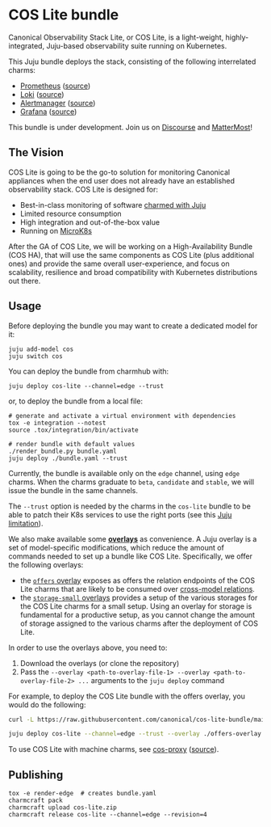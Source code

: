 # COS Lite bundle

Canonical Observability Stack Lite, or COS Lite, is a light-weight, highly-integrated, Juju-based observability suite running on Kubernetes.

This Juju bundle deploys the stack, consisting of the following interrelated charms:

- [Prometheus](https://charmhub.io/prometheus-k8s) ([source](https://github.com/canonical/prometheus-operator))
- [Loki](https://charmhub.io/loki-k8s) ([source](https://github.com/canonical/loki-operator))
- [Alertmanager](https://charmhub.io/alertmanager-k8s) ([source](https://github.com/canonical/alertmanager-operator))
- [Grafana](https://charmhub.io/grafana-k8s) ([source](https://github.com/canonical/grafana-operator))

This bundle is under development.
Join us on [Discourse](https://discourse.charmhub.io/t/canonical-observability-stack/5132) and [MatterMost](https://chat.charmhub.io/charmhub/channels/observability)!

## The Vision

COS Lite is going to be the go-to solution for monitoring Canonical appliances when the end user does not already have an established observability stack.
COS Lite is designed for:

* Best-in-class monitoring of software [charmed with Juju](https://juju.is)
* Limited resource consumption
* High integration and out-of-the-box value
* Running on [MicroK8s](https://microk8s.io/)

After the GA of COS Lite, we will be working on a High-Availability Bundle (COS HA), that will use the same components as COS Lite (plus additional ones) and provide the same overall user-experience, and focus on scalability, resilience and broad compatibility with Kubernetes distributions out there.

## Usage

Before deploying the bundle you may want to create a dedicated model for it:

```shell
juju add-model cos
juju switch cos
```

You can deploy the bundle from charmhub with:

```shell
juju deploy cos-lite --channel=edge --trust
```

or, to deploy the bundle from a local file:

```shell
# generate and activate a virtual environment with dependencies
tox -e integration --notest
source .tox/integration/bin/activate

# render bundle with default values
./render_bundle.py bundle.yaml
juju deploy ./bundle.yaml --trust
```

Currently, the bundle is available only on the `edge` channel, using `edge` charms.
When the charms graduate to `beta`, `candidate` and `stable`, we will issue the bundle in the same channels.

The `--trust` option is needed by the charms in the `cos-lite` bundle to be able to patch their K8s services to use the right ports (see this [Juju limitation](https://bugs.launchpad.net/juju/+bug/1936260)).

We also make available some [**overlays**](https://juju.is/docs/sdk/bundle-reference) as convenience.
A Juju overlay is a set of model-specific modifications, which reduce the amount of commands needed to set up a bundle like COS Lite.
Specifically, we offer the following overlays:

* the [`offers` overlay](https://raw.githubusercontent.com/canonical/cos-lite-bundle/main/overlays/offers-overlay.yaml) exposes as offers the relation endpoints of the COS Lite charms that are likely to be consumed over [cross-model relations](https://juju.is/docs/olm/cross-model-relations).
* the [`storage-small` overlays](https://raw.githubusercontent.com/canonical/cos-lite-bundle/main/overlays/storage-small-overlay.yaml) provides a setup of the various storages for the COS Lite charms for a small setup.
  Using an overlay for storage is fundamental for a productive setup, as you cannot change the amount of storage assigned to the various charms after the deployment of COS Lite.

In order to use the overlays above, you need to:

1. Download the overlays (or clone the repository)
2. Pass the `--overlay <path-to-overlay-file-1> --overlay <path-to-overlay-file-2> ...` arguments to the `juju deploy` command

For example, to deploy the COS Lite bundle with the offers overlay, you would do the following:

```sh
curl -L https://raw.githubusercontent.com/canonical/cos-lite-bundle/main/overlays/offers-overlay.yaml -O

juju deploy cos-lite --channel=edge --trust --overlay ./offers-overlay.yaml
```

To use COS Lite with machine charms, see [cos-proxy](https://charmhub.io/cos-proxy) ([source](https://github.com/canonical/cos-proxy-operator)).

## Publishing
```shell
tox -e render-edge  # creates bundle.yaml
charmcraft pack
charmcraft upload cos-lite.zip
charmcraft release cos-lite --channel=edge --revision=4
```
